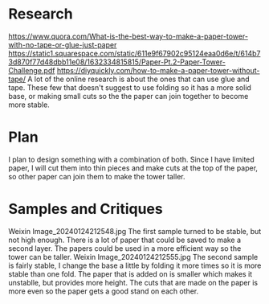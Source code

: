 # Research
https://www.quora.com/What-is-the-best-way-to-make-a-paper-tower-with-no-tape-or-glue-just-paper
https://static1.squarespace.com/static/611e9f67902c95124eaa0d6e/t/614b73d870f77d48dbb11e08/1632334815815/Paper-Pt.2-Paper-Tower-Challenge.pdf
https://diyquickly.com/how-to-make-a-paper-tower-without-tape/
A lot of the online research is about the ones that can use glue and tape. These few that doesn't suggest to use folding so it has a more solid base,
or making small cuts so the the paper can join together to become more stable.
# Plan
I plan to design something with a combination of both. Since I have limited paper, I will cut them into thin pieces and make cuts at the top of the paper, 
so other paper can join them to make the tower taller.
# Samples and Critiques

Weixin Image_20240124212548.jpg
The first sample turned to be stable, but not high enough. There is a lot of paper that could be saved to make a second layer. The papers could be used in a more
efficient way so the tower can be taller.
Weixin Image_20240124212555.jpg
The second sample is fairly stable, I change the base a little by folding it more times so it is more stable than one fold. The paper that is added on is smaller 
which makes it unstablle, but provides more height. The cuts that are made on the paper is more even so the paper gets a good stand on each other.
